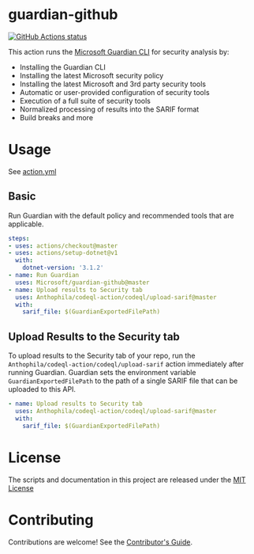# guardian-github

<p align="left">
  <a href="https://github.com/Microsoft/guardian-github"><img alt="GitHub Actions status" src="https://github.com/Microsoft/guardian-github/workflows/Guardian&20GitHub%20Action%20Sample/badge.svg"></a>
</p>

This action runs the [Microsoft Guardian CLI](https://aka.ms/msguardian) for security analysis by:

* Installing the Guardian CLI
* Installing the latest Microsoft security policy
* Installing the latest Microsoft and 3rd party security tools
* Automatic or user-provided configuration of security tools
* Execution of a full suite of security tools
* Normalized processing of results into the SARIF format
* Build breaks and more

# Usage

See [action.yml](action.yml)

## Basic

Run Guardian with the default policy and recommended tools that are applicable.

```yaml
steps:
- uses: actions/checkout@master
- uses: actions/setup-dotnet@v1
  with:
    dotnet-version: '3.1.2'
- name: Run Guardian
  uses: Microsoft/guardian-github@master
- name: Upload results to Security tab
  uses: Anthophila/codeql-action/codeql/upload-sarif@master
  with:
    sarif_file: $(GuardianExportedFilePath)
```

## Upload Results to the Security tab

To upload results to the Security tab of your repo, run the `Anthophila/codeql-action/codeql/upload-sarif` action immediately after running Guardian. Guardian sets the environment variable `GuardianExportedFilePath` to the path of a single SARIF file that can be uploaded to this API.

```yaml
- name: Upload results to Security tab
  uses: Anthophila/codeql-action/codeql/upload-sarif@master
  with:
    sarif_file: $(GuardianExportedFilePath)
```

# License

The scripts and documentation in this project are released under the [MIT License](LICENSE)

# Contributing

Contributions are welcome! See the [Contributor's Guide](docs/contributors.md).